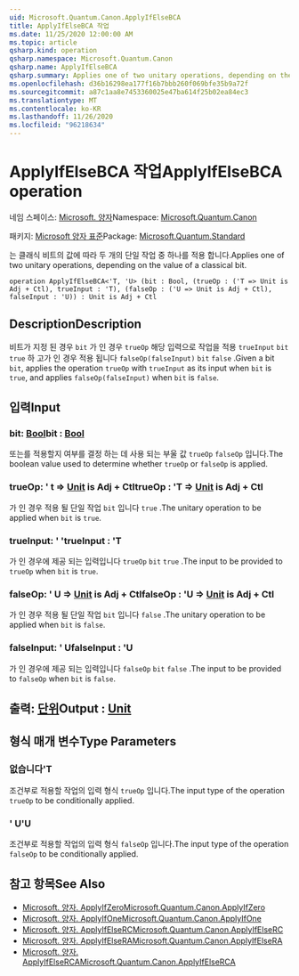 ```yaml
---
uid: Microsoft.Quantum.Canon.ApplyIfElseBCA
title: ApplyIfElseBCA 작업
ms.date: 11/25/2020 12:00:00 AM
ms.topic: article
qsharp.kind: operation
qsharp.namespace: Microsoft.Quantum.Canon
qsharp.name: ApplyIfElseBCA
qsharp.summary: Applies one of two unitary operations, depending on the value of a classical bit.
ms.openlocfilehash: d36b16298ea177f16b7bbb260f069bfe35b9a72f
ms.sourcegitcommit: a87c1aa8e7453360025e47ba614f25b02ea84ec3
ms.translationtype: MT
ms.contentlocale: ko-KR
ms.lasthandoff: 11/26/2020
ms.locfileid: "96218634"
---
```

# <a name="applyifelsebca-operation"></a><span data-ttu-id="493d3-102">ApplyIfElseBCA 작업</span><span class="sxs-lookup"><span data-stu-id="493d3-102">ApplyIfElseBCA operation</span></span>

<span data-ttu-id="493d3-103">네임 스페이스: [Microsoft. 양자](xref:Microsoft.Quantum.Canon)</span><span class="sxs-lookup"><span data-stu-id="493d3-103">Namespace: [Microsoft.Quantum.Canon](xref:Microsoft.Quantum.Canon)</span></span>

<span data-ttu-id="493d3-104">패키지: [Microsoft 양자 표준](https://nuget.org/packages/Microsoft.Quantum.Standard)</span><span class="sxs-lookup"><span data-stu-id="493d3-104">Package: [Microsoft.Quantum.Standard](https://nuget.org/packages/Microsoft.Quantum.Standard)</span></span>


<span data-ttu-id="493d3-105">는 클래식 비트의 값에 따라 두 개의 단일 작업 중 하나를 적용 합니다.</span><span class="sxs-lookup"><span data-stu-id="493d3-105">Applies one of two unitary operations, depending on the value of a classical bit.</span></span>

```qsharp
operation ApplyIfElseBCA<'T, 'U> (bit : Bool, (trueOp : ('T => Unit is Adj + Ctl), trueInput : 'T), (falseOp : ('U => Unit is Adj + Ctl), falseInput : 'U)) : Unit is Adj + Ctl
```


## <a name="description"></a><span data-ttu-id="493d3-106">Description</span><span class="sxs-lookup"><span data-stu-id="493d3-106">Description</span></span>

<span data-ttu-id="493d3-107">비트가 지정 된 경우 `bit` 가 인 경우 `trueOp` 해당 입력으로 작업을 적용 `trueInput` `bit` `true` 하 고가 인 경우 적용 됩니다 `falseOp(falseInput)` `bit` `false` .</span><span class="sxs-lookup"><span data-stu-id="493d3-107">Given a bit `bit`, applies the operation `trueOp` with `trueInput` as its input when `bit` is `true`, and applies `falseOp(falseInput)` when `bit` is `false`.</span></span>

## <a name="input"></a><span data-ttu-id="493d3-108">입력</span><span class="sxs-lookup"><span data-stu-id="493d3-108">Input</span></span>

### <a name="bit--bool"></a><span data-ttu-id="493d3-109">bit: [Bool](xref:microsoft.quantum.lang-ref.bool)</span><span class="sxs-lookup"><span data-stu-id="493d3-109">bit : [Bool](xref:microsoft.quantum.lang-ref.bool)</span></span>

<span data-ttu-id="493d3-110">또는를 적용할지 여부를 결정 하는 데 사용 되는 부울 값 `trueOp` `falseOp` 입니다.</span><span class="sxs-lookup"><span data-stu-id="493d3-110">The boolean value used to determine whether `trueOp` or `falseOp` is applied.</span></span>


### <a name="trueop--t--unit--is-adj--ctl"></a><span data-ttu-id="493d3-111">trueOp: ' t => [Unit](xref:microsoft.quantum.lang-ref.unit)  is Adj + Ctl</span><span class="sxs-lookup"><span data-stu-id="493d3-111">trueOp : 'T => [Unit](xref:microsoft.quantum.lang-ref.unit)  is Adj + Ctl</span></span>

<span data-ttu-id="493d3-112">가 인 경우 적용 될 단일 작업 `bit` 입니다 `true` .</span><span class="sxs-lookup"><span data-stu-id="493d3-112">The unitary operation to be applied when `bit` is `true`.</span></span>


### <a name="trueinput--t"></a><span data-ttu-id="493d3-113">trueInput: ' '</span><span class="sxs-lookup"><span data-stu-id="493d3-113">trueInput : 'T</span></span>

<span data-ttu-id="493d3-114">가 인 경우에 제공 되는 입력입니다 `trueOp` `bit` `true` .</span><span class="sxs-lookup"><span data-stu-id="493d3-114">The input to be provided to `trueOp` when `bit` is `true`.</span></span>


### <a name="falseop--u--unit--is-adj--ctl"></a><span data-ttu-id="493d3-115">falseOp: ' U => [Unit](xref:microsoft.quantum.lang-ref.unit)  is Adj + Ctl</span><span class="sxs-lookup"><span data-stu-id="493d3-115">falseOp : 'U => [Unit](xref:microsoft.quantum.lang-ref.unit)  is Adj + Ctl</span></span>

<span data-ttu-id="493d3-116">가 인 경우 적용 될 단일 작업 `bit` 입니다 `false` .</span><span class="sxs-lookup"><span data-stu-id="493d3-116">The unitary operation to be applied when `bit` is `false`.</span></span>


### <a name="falseinput--u"></a><span data-ttu-id="493d3-117">falseInput: ' U</span><span class="sxs-lookup"><span data-stu-id="493d3-117">falseInput : 'U</span></span>

<span data-ttu-id="493d3-118">가 인 경우에 제공 되는 입력입니다 `falseOp` `bit` `false` .</span><span class="sxs-lookup"><span data-stu-id="493d3-118">The input to be provided to `falseOp` when `bit` is `false`.</span></span>



## <a name="output--unit"></a><span data-ttu-id="493d3-119">출력: [단위](xref:microsoft.quantum.lang-ref.unit)</span><span class="sxs-lookup"><span data-stu-id="493d3-119">Output : [Unit](xref:microsoft.quantum.lang-ref.unit)</span></span>



## <a name="type-parameters"></a><span data-ttu-id="493d3-120">형식 매개 변수</span><span class="sxs-lookup"><span data-stu-id="493d3-120">Type Parameters</span></span>

### <a name="t"></a><span data-ttu-id="493d3-121">없습니다</span><span class="sxs-lookup"><span data-stu-id="493d3-121">'T</span></span>

<span data-ttu-id="493d3-122">조건부로 적용할 작업의 입력 형식 `trueOp` 입니다.</span><span class="sxs-lookup"><span data-stu-id="493d3-122">The input type of the operation `trueOp` to be conditionally applied.</span></span>
### <a name="u"></a><span data-ttu-id="493d3-123">' U</span><span class="sxs-lookup"><span data-stu-id="493d3-123">'U</span></span>

<span data-ttu-id="493d3-124">조건부로 적용할 작업의 입력 형식 `falseOp` 입니다.</span><span class="sxs-lookup"><span data-stu-id="493d3-124">The input type of the operation `falseOp` to be conditionally applied.</span></span>

## <a name="see-also"></a><span data-ttu-id="493d3-125">참고 항목</span><span class="sxs-lookup"><span data-stu-id="493d3-125">See Also</span></span>

- [<span data-ttu-id="493d3-126">Microsoft. 양자. ApplyIfZero</span><span class="sxs-lookup"><span data-stu-id="493d3-126">Microsoft.Quantum.Canon.ApplyIfZero</span></span>](xref:Microsoft.Quantum.Canon.ApplyIfZero)
- [<span data-ttu-id="493d3-127">Microsoft. 양자. ApplyIfOne</span><span class="sxs-lookup"><span data-stu-id="493d3-127">Microsoft.Quantum.Canon.ApplyIfOne</span></span>](xref:Microsoft.Quantum.Canon.ApplyIfOne)
- [<span data-ttu-id="493d3-128">Microsoft. 양자. ApplyIfElseRC</span><span class="sxs-lookup"><span data-stu-id="493d3-128">Microsoft.Quantum.Canon.ApplyIfElseRC</span></span>](xref:Microsoft.Quantum.Canon.ApplyIfElseRC)
- [<span data-ttu-id="493d3-129">Microsoft. 양자. ApplyIfElseRA</span><span class="sxs-lookup"><span data-stu-id="493d3-129">Microsoft.Quantum.Canon.ApplyIfElseRA</span></span>](xref:Microsoft.Quantum.Canon.ApplyIfElseRA)
- [<span data-ttu-id="493d3-130">Microsoft. 양자. ApplyIfElseRCA</span><span class="sxs-lookup"><span data-stu-id="493d3-130">Microsoft.Quantum.Canon.ApplyIfElseRCA</span></span>](xref:Microsoft.Quantum.Canon.ApplyIfElseRCA)